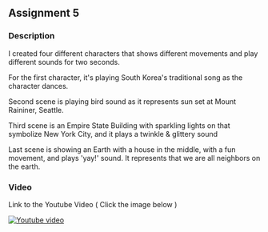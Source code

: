 ## Assignment 5

### Description
I created four different characters that shows different movements and play different sounds for two seconds.

For the first character, it's playing South Korea's traditional song as the character dances.

Second scene is playing bird sound as it represents sun set at Mount Raininer, Seattle.

Third scene is an Empire State Building with sparkling lights on that symbolize New York City, and it plays a twinkle & glittery sound

Last scene is showing an Earth with a house in the middle, with a fun movement, and plays 'yay!' sound. It represents that we are all neighbors on the earth. 


### Video
Link to the Youtube Video ( Click the image below )

[![Youtube video](http://img.youtube.com/vi/w4IqH52EzYI/0.jpg)](http://www.youtube.com/watch?v=w4IqH52EzYI)
